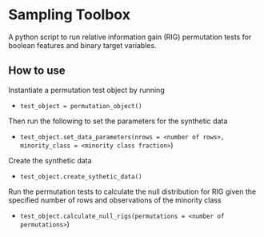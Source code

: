 # Sampling Toolbox

A python script to run relative information gain (RIG) permutation tests for boolean features and binary target variables.

## How to use
Instantiate a permutation test object by running
* `test_object = permutation_object()`

Then run the following to set the parameters for the synthetic data
* `test_object.set_data_parameters(nrows = <number of rows>, minority_class = <minority class fraction>`)

Create the synthetic data
* `test_object.create_sythetic_data()`

Run the permutation tests to calculate the null distribution for RIG given the specified number of rows and observations of the minority class
* `test_object.calculate_null_rigs(permutations = <number of permutations>`)
